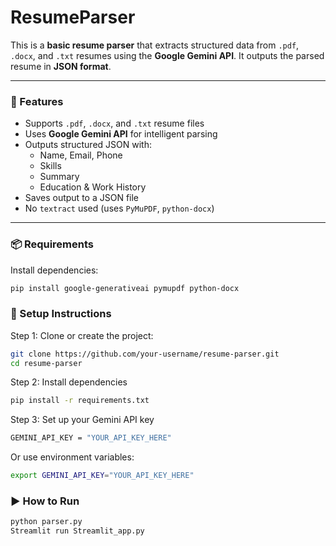 # ResumeParser

This is a **basic resume parser** that extracts structured data from `.pdf`, `.docx`, and `.txt` resumes using the **Google Gemini API**. It outputs the parsed resume in **JSON format**.

---

### 🧩 Features

- Supports `.pdf`, `.docx`, and `.txt` resume files
- Uses **Google Gemini API** for intelligent parsing
- Outputs structured JSON with:
  - Name, Email, Phone
  - Skills
  - Summary
  - Education & Work History
- Saves output to a JSON file
- No `textract` used (uses `PyMuPDF`, `python-docx`)

---

### 📦 Requirements

Install dependencies:
```bash
pip install google-generativeai pymupdf python-docx
```

### 🔧 Setup Instructions

Step 1: Clone or create the project:

```bash
git clone https://github.com/your-username/resume-parser.git 
cd resume-parser
```

Step 2: Install dependencies
```bash
pip install -r requirements.txt
```

Step 3: Set up your Gemini API key
```bash
GEMINI_API_KEY = "YOUR_API_KEY_HERE"
```

Or use environment variables:
```bash
export GEMINI_API_KEY="YOUR_API_KEY_HERE"
```

### ▶️ How to Run
```bash
python parser.py
Streamlit run Streamlit_app.py
```
